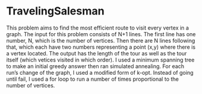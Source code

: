 # TravelingSalesman

This problem aims to find the most efficient route to visit every vertex in a graph. The input for this problem consists of N+1 lines. The first line has one number, N, which is the number of vertices. Then there are N lines following that, which each have two numbers representing a point (x,y) where there is a vertex located. The output has the length of the tour as well as the tour itself (which vetices visited in which order). I used a minimum spanning tree to make an initial greedy answer then ran simulated annealing. For each run’s change of the graph, I used a modified form of k-opt. Instead of going until fail, I used a for loop to run a number of times proportional to the number of vertices. 
